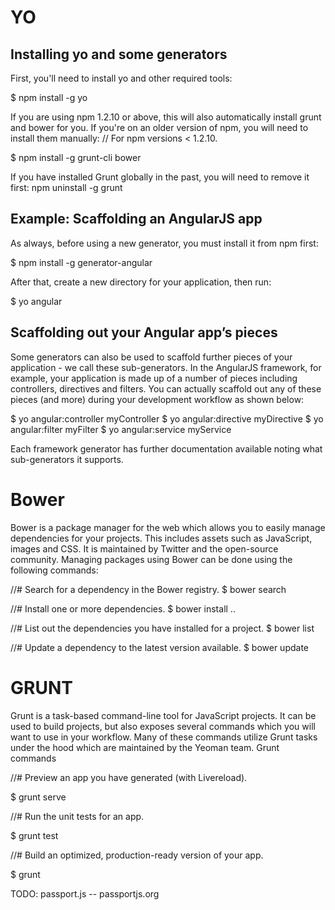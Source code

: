 # YO

## Installing yo and some generators

First, you'll need to install yo and other required tools:

$ npm install -g yo

If you are using npm 1.2.10 or above, this will also automatically install grunt and bower for you. If you're on an older version of npm, you will need to install them manually:
// For npm versions < 1.2.10. 

$ npm install -g grunt-cli bower

If you have installed Grunt globally in the past, you will need to remove it first: npm uninstall -g grunt

## Example: Scaffolding an AngularJS app

As always, before using a new generator, you must install it from npm first:

$ npm install -g generator-angular

After that, create a new directory for your application, then run:

$ yo angular

## Scaffolding out your Angular app’s pieces

Some generators can also be used to scaffold further pieces of your application - we call these sub-generators.
In the AngularJS framework, for example, your application is made up of a number of pieces including controllers, directives and filters. You can actually scaffold out any of these pieces (and more) during your development workflow as shown below:

$ yo angular:controller myController
$ yo angular:directive myDirective
$ yo angular:filter myFilter
$ yo angular:service myService

Each framework generator has further documentation available noting what sub-generators it supports.


# Bower

Bower is a package manager for the web which allows you to easily manage dependencies for your projects. This includes assets such as JavaScript, images and CSS. It is maintained by Twitter and the open-source community.
Managing packages using Bower can be done using the following commands:

//# Search for a dependency in the Bower registry.
$ bower search <dep>

//# Install one or more dependencies.
$ bower install <dep>..<depN>

//# List out the dependencies you have installed for a project.
$ bower list

//# Update a dependency to the latest version available.
$ bower update <dep>


# GRUNT

Grunt is a task-based command-line tool for JavaScript projects. It can be used to build projects, but also exposes several commands which you will want to use in your workflow. Many of these commands utilize Grunt tasks under the hood which are maintained by the Yeoman team.
Grunt commands

//# Preview an app you have generated (with Livereload).

$ grunt serve

//# Run the unit tests for an app.

$ grunt test

//# Build an optimized, production-ready version of your app.

$ grunt



TODO:
	passport.js -- passportjs.org

